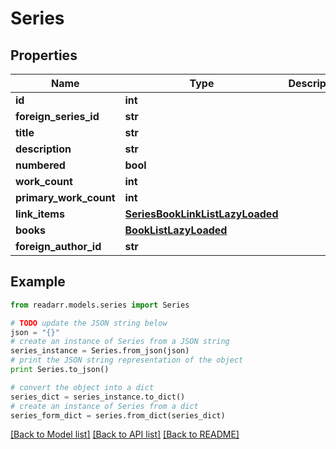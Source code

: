 # Series


## Properties

Name | Type | Description | Notes
------------ | ------------- | ------------- | -------------
**id** | **int** |  | [optional] 
**foreign_series_id** | **str** |  | [optional] 
**title** | **str** |  | [optional] 
**description** | **str** |  | [optional] 
**numbered** | **bool** |  | [optional] 
**work_count** | **int** |  | [optional] 
**primary_work_count** | **int** |  | [optional] 
**link_items** | [**SeriesBookLinkListLazyLoaded**](SeriesBookLinkListLazyLoaded.md) |  | [optional] 
**books** | [**BookListLazyLoaded**](BookListLazyLoaded.md) |  | [optional] 
**foreign_author_id** | **str** |  | [optional] 

## Example

```python
from readarr.models.series import Series

# TODO update the JSON string below
json = "{}"
# create an instance of Series from a JSON string
series_instance = Series.from_json(json)
# print the JSON string representation of the object
print Series.to_json()

# convert the object into a dict
series_dict = series_instance.to_dict()
# create an instance of Series from a dict
series_form_dict = series.from_dict(series_dict)
```
[[Back to Model list]](../README.md#documentation-for-models) [[Back to API list]](../README.md#documentation-for-api-endpoints) [[Back to README]](../README.md)


